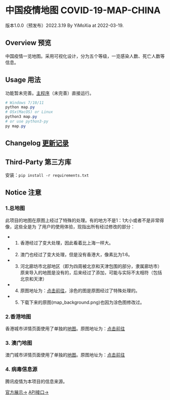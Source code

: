 # 中国疫情地图 COVID-19-MAP-CHINA

版本1.0.0（预发布）2022.3.19
By YiMoXia at 2022-03-19. 

## Overview 预览

中国疫情一览地图。采用可视化设计，分为五个等级，一览感染人数、死亡人数等信息。

## Usage 用法

功能暂未完善。[主程序](map.py)（未完善）直接运行。

``` powershell
# Windows 7/10/11
python map.py
# OSx(MacOS) or Linux
python3 map.py
# or use python3-py
py map.py
```

## Changelog [更新记录](changelog.md)

## Third-Party 第三方库

安装：`pip install -r requirements.txt`

## Notice 注意

### 1.总地图

此项目的地图在原图上经过了特殊的处理。有的地方不是1：1大小或者不是非常得像，这些全是为
了用户的使用体验，现指出所有经过修改的部分：

- 1. 香港经过了变大处理，因此看着比上海一样大。
- 2. 澳门也经过了变大处理，但是没有香港大，像素比为1:6。
- 3. 河北廊坊市北部地区（即为四周被北京和天津包围的部分，隶属廊坊市）原来导入的地图是没有的，后来经过了添加，可能与实际不太相符（包括北京和天津）
- 4. 原图地址为：[点击前往](https://gss0.baidu.com/-Po3dSag_xI4khGko9WTAnF6hhy/zhidao/pic/item/962bd40735fae6cd1851ec8201b30f2443a70f6f.jpg)，涂色的图是原图经过了特殊处理的。
- 5. 下载下来的原图(map_background.png)也因为涂色图修改过。

### 2.香港地图

香港城市详情页面使用了单独的[地图](map_hongkong.png)。原图地址为：[点击前往](https://image.baidu.com/search/down?tn=download&word=download&ie=utf8&fr=detail&url=https%3A%2F%2Fgimg2.baidu.com%2Fimage_search%2Fsrc%3Dhttp%253A%252F%252Fnimg.ws.126.net%252F%253Furl%253Dhttp%25253A%25252F%25252Fdingyue.ws.126.net%25252F2022%25252F0221%25252Fb5d8b3bfj00r7mv7r005dd000u000nsp.jpg%2526thumbnail%253D650x2147483647%2526quality%253D80%2526type%253Djpg%26refer%3Dhttp%253A%252F%252Fnimg.ws.126.net%26app%3D2002%26size%3Df9999%2C10000%26q%3Da80%26n%3D0%26g%3D0n%26fmt%3Dauto%3Fsec%3D1650013696%26t%3Df01728dd3ff7591ecb3ae5c735e37d31&thumburl=https%3A%2F%2Fimg1.baidu.com%2Fit%2Fu%3D3995791477%2C4271156570%26fm%3D253%26fmt%3Dauto%26app%3D120%26f%3DJPEG%3Fw%3D630%26h%3D500)

### 3. 澳门地图

澳门城市详情页面使用了单独的[地图](map_macao_2.png)。原图地址为：[点击前往](https://gimg2.baidu.com/image_search/src=http%3A%2F%2Fwww.onegreen.net%2Fmaps%2FUpload_maps%2F201308%2F2013081409354011.jpg&refer=http%3A%2F%2Fwww.onegreen.net&app=2002&size=f9999,10000&q=a80&n=0&g=0n&fmt=auto?sec=1650017835&t=6f9810879ff42a83f05c13cc8090d593)

### 4. 病毒信息源

腾讯疫情为本项目的信息来源。

[官方展示->](https://news.qq.com//zt2020/page/feiyan.htm)
[API接口->](https://view.inews.qq.com/g2/getOnsInfo?name=disease_h5)
